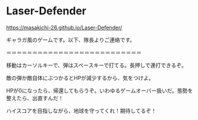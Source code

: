 # Laser-Defender
https://masakichi-26.github.io/Laser-Defender/

ギャラガ風のゲームです。以下、隊長よりご連絡です。

＝＝＝＝＝＝＝＝＝＝＝＝＝＝＝＝＝＝＝＝＝＝＝＝＝＝

移動はカーソルキーで、弾はスペースキーで打てる。長押しで連打できるぞ。

敵の弾か敵自体にぶつかるとHPが減少するから、気をつけよ。

HPが0になったら、帰還してもらうぞ。いわゆるゲームオーバー扱いだ。態勢を整えたら、出直すんだ！

ハイスコアを目指しながら、地球を守ってくれ！期待してるぞ！
